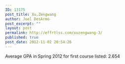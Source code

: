 ```yaml
---
ID: 13175
post_title: Xu,Zengwang
author: Joel DesArmo
post_excerpt: ""
layout: post
permalink: http://effrtlss.com/xuzengwang-3/
published: true
post_date: 2012-11-02 20:54:26
---
```

<p>Average GPA in Spring 2012 for first course listed: 2.654</p>